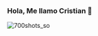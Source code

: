### Hola, Me llamo Cristian 👋

![700shots_so](https://github.com/cristian51310/cristian51310/assets/105263575/7da43ff9-ff68-4465-b436-4414eb92dbf6)

<!--
**cristian51310/cristian51310** is a ✨ _special_ ✨ repository because its `README.md` (this file) appears on your GitHub profile.

Here are some ideas to get you started:

- 🔭 I’m currently working on ...
- 🌱 I’m currently learning ...
- 👯 I’m looking to collaborate on ...
- 🤔 I’m looking for help with ...
- 💬 Ask me about ...
- 📫 How to reach me: ...
- 😄 Pronouns: ...
- ⚡ Fun fact: ...
-->
